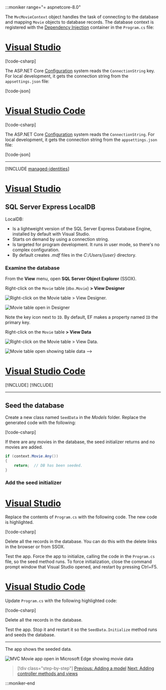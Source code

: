 :::moniker range="= aspnetcore-8.0"

The `MvcMovieContext` object handles the task of connecting to the database and mapping `Movie` objects to database records. The database context is registered with the [Dependency Injection](xref:fundamentals/dependency-injection) container in the `Program.cs` file:

# [Visual Studio](#tab/visual-studio)

[!code-csharp[](~/tutorials/first-mvc-app/start-mvc/sample/MvcMovie80/Program.cs?name=snippet_FirstSQLServer&highlight=3-4)]

The ASP.NET Core [Configuration](xref:fundamentals/configuration/index) system reads the `ConnectionString` key. For local development, it gets the connection string from the `appsettings.json` file:

[!code-json[](~/tutorials/first-mvc-app/start-mvc/sample/MvcMovie80/appsettings.json?highlight=2&range=9-11)]

# [Visual Studio Code](#tab/visual-studio-code)

[!code-csharp[](~/tutorials/first-mvc-app/start-mvc/sample/MvcMovie80/Program.cs?name=snippet_FirstSQLite&highlight=3-4)]

The ASP.NET Core [Configuration](xref:fundamentals/configuration/index) system reads the `ConnectionString`. For local development, it gets the connection string from the `appsettings.json` file:

[!code-json[](~/tutorials/first-mvc-app/start-mvc/sample/MvcMovie80/appsettings_SQLite.json?highlight=2&range=9-11)]

---

[!INCLUDE [managed-identities](~/includes/managed-identities-test-non-production.md)]

# [Visual Studio](#tab/visual-studio)

## SQL Server Express LocalDB

LocalDB:

* Is a lightweight version of the SQL Server Express Database Engine, installed by default with Visual Studio.
* Starts on demand by using a connection string.
* Is targeted for program development. It runs in user mode, so there's no complex configuration.
* By default creates *.mdf* files in the *C:/Users/{user}* directory.

### Examine the database

From the **View** menu, open **SQL Server Object Explorer** (SSOX).

Right-click on the `Movie` table (`dbo.Movie`) **> View Designer**

![Right-click on the Movie table > View Designer.](~/tutorials/first-mvc-app/working-with-sql/_static/8/designvs22v17.8.0.png)

![Movie table open in Designer](~/tutorials/first-mvc-app/working-with-sql/_static/8/dv_vs22v17.8.0.png)

Note the key icon next to `ID`. By default, EF makes a property named `ID` the primary key.

Right-click on the `Movie` table **> View Data**

![Right-click on the Movie table > View Data.](~/tutorials/first-mvc-app/working-with-sql/_static/8/ssox2_vs22v17.8.0.png)

![Movie table open showing table data](~/tutorials/first-mvc-app/working-with-sql/_static/8/vd_vs22_17.8.0.png)
-->

# [Visual Studio Code](#tab/visual-studio-code)

[!INCLUDE[](~/includes/rp/sqlite.md)]
[!INCLUDE[](~/includes/RP-mvc-shared/sqlite-warn.md)]

---
<!-- End of VS tabs -->

## Seed the database

Create a new class named `SeedData` in the *Models* folder. Replace the generated code with the following:

[!code-csharp[](~/tutorials/first-mvc-app/start-mvc/sample/mvcmovie80/Models/SeedData.cs?name=snippet_FirstVersion)]

If there are any movies in the database, the seed initializer returns and no movies are added.

```csharp
if (context.Movie.Any())
{
    return;  // DB has been seeded.
}
```

<a name="si"></a>

### Add the seed initializer

# [Visual Studio](#tab/visual-studio)

Replace the contents of `Program.cs` with the following code. The new code is highlighted.

[!code-csharp[](~/tutorials/first-mvc-app/start-mvc/sample/MvcMovie80/Program.cs?name=snippet_SQLServerSeedData&highlight=4,16-21)]

Delete all the records in the database. You can do this with the delete links in the browser or from SSOX.

Test the app. Force the app to initialize, calling the code in the `Program.cs` file, so the seed method runs. To force initialization, close the command prompt window that Visual Studio opened, and restart by pressing Ctrl+F5.

# [Visual Studio Code](#tab/visual-studio-code)

Update `Program.cs` with the following highlighted code:

[!code-csharp[](~/tutorials/first-mvc-app/start-mvc/sample/MvcMovie80/Program.cs?name=snippet_SQLiteSeedData&highlight=4,16-21)]

Delete all the records in the database.

Test the app. Stop it and restart it so the `SeedData.Initialize` method runs and seeds the database.

---

The app shows the seeded data.

![MVC Movie app open in Microsoft Edge showing movie data](~/tutorials/first-mvc-app/working-with-sql/_static/m80.png)

> [!div class="step-by-step"]
> [Previous: Adding a model](~/tutorials/first-mvc-app/adding-model.md)
> [Next: Adding controller methods and views](~/tutorials/first-mvc-app/controller-methods-views.md)

:::moniker-end
